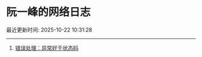 # 阮一峰的网络日志

最近更新时间: 2025-10-22 10:31:28

--- 
1. [错误处理：异常好于状态码](http://www.ruanyifeng.com/blog/2025/10/exception.html) 
